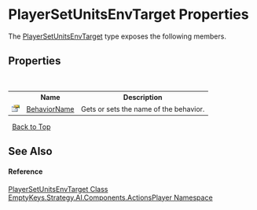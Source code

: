 # PlayerSetUnitsEnvTarget Properties
 

The <a href="T_EmptyKeys_Strategy_AI_Components_ActionsPlayer_PlayerSetUnitsEnvTarget">PlayerSetUnitsEnvTarget</a> type exposes the following members.


## Properties
&nbsp;<table><tr><th></th><th>Name</th><th>Description</th></tr><tr><td>![Public property](media/pubproperty.gif "Public property")</td><td><a href="P_EmptyKeys_Strategy_AI_Components_ActionsPlayer_PlayerSetUnitsEnvTarget_BehaviorName">BehaviorName</a></td><td>
Gets or sets the name of the behavior.</td></tr></table>&nbsp;
<a href="#playersetunitsenvtarget-properties">Back to Top</a>

## See Also


#### Reference
<a href="T_EmptyKeys_Strategy_AI_Components_ActionsPlayer_PlayerSetUnitsEnvTarget">PlayerSetUnitsEnvTarget Class</a><br /><a href="N_EmptyKeys_Strategy_AI_Components_ActionsPlayer">EmptyKeys.Strategy.AI.Components.ActionsPlayer Namespace</a><br />